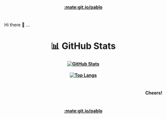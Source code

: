 <!--
Hi there,
 >
 > Welcome! Enjoy my markdown / html code.
 > If you like my work, consider sponsoring me at git.io/pablo, it's only $ 1 / month!
 >
Cheers,
-->

<h4 align="center">
 <a href="https://git.io/pablo">
  :mate:git.io/pablo
 </a>
</h4>

#
Hi there 👋 ...
# 

<h1 align="center">
 📊 GitHub Stats
</h1>

<h4 align="center">

[![GitHub Stats](https://github-readme-stats.vercel.app/api?username=prafaelo&hide_title=true&theme=dark&show_icons=true&hide=prs,contribs&include_all_commits=true&count_private=true)](https://github.com/anuraghazra/github-readme-stats)

</h4>

<h4 align="center">

[![Top Langs](https://github-readme-stats.vercel.app/api/top-langs/?username=prafaelo&layout=compact&theme=dark)](https://github.com/anuraghazra/github-readme-stats)

</h4>

#

<h4 align="right">
 Cheers!
</h4>

#

<h4 align="center">
 <a href="https://git.io/pablo">
  :mate:git.io/pablo
 </a>
</h4>

<!-- Se ya! ... -->
